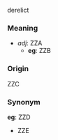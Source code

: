 derelict
### Meaning
+ _adj_: ZZA
	+ __eg__: ZZB

### Origin

ZZC

### Synonym

__eg__: ZZD

+ ZZE


